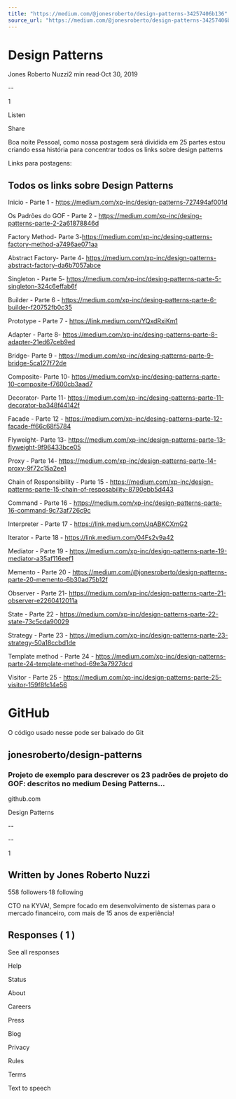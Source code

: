 ```yaml
---
title: "https://medium.com/@jonesroberto/design-patterns-34257406b136"
source_url: "https://medium.com/@jonesroberto/design-patterns-34257406b136"
---
```

# Design Patterns

Jones Roberto Nuzzi2 min read·Oct 30, 2019

--

1

Listen

Share

Boa noite Pessoal, como nossa postagem será dividida em 25 partes estou criando essa história para concentrar todos os links sobre design patterns

Links para postagens:

## Todos os links sobre Design Patterns

Inicio - Parte 1 - https://medium.com/xp-inc/design-patterns-727494af001d

Os Padrões do GOF - Parte 2 - https://medium.com/xp-inc/desing-patterns-parte-2-2a61878846d

Factory Method- Parte 3-https://medium.com/xp-inc/desing-patterns-factory-method-a7496ae071aa

Abstract Factory- Parte 4- https://medium.com/xp-inc/design-patterns-abstract-factory-da6b7057abce

Singleton - Parte 5- https://medium.com/xp-inc/desing-patterns-parte-5-singleton-324c6effab6f

Builder - Parte 6 - https://medium.com/xp-inc/desing-patterns-parte-6-builder-f20752fb0c35

Prototype - Parte 7 - https://link.medium.com/YQxdRxiKm1

Adapter - Parte 8- https://medium.com/xp-inc/desing-patterns-parte-8-adapter-21ed67ceb9ed

Bridge- Parte 9 - https://medium.com/xp-inc/desing-patterns-parte-9-bridge-5ca127f72de

Composite- Parte 10- https://medium.com/xp-inc/desing-patterns-parte-10-composite-f7600cb3aad7

Decorator- Parte 11- https://medium.com/xp-inc/desing-patterns-parte-11-decorator-ba348f44142f

Facade - Parte 12 - https://medium.com/xp-inc/desing-patterns-parte-12-facade-ff66c68f5784

Flyweight- Parte 13- https://medium.com/xp-inc/design-patterns-parte-13-flyweight-9f96433bce05

Proxy - Parte 14- https://medium.com/xp-inc/design-patterns-parte-14-proxy-9f72c15a2ee1

Chain of Responsibility - Parte 15 - https://medium.com/xp-inc/design-patterns-parte-15-chain-of-resposability-8790ebb5d443

Command - Parte 16 - https://medium.com/xp-inc/design-patterns-parte-16-command-9c73af726c9c

Interpreter - Parte 17 - https://link.medium.com/JqABKCXmG2

Iterator - Parte 18 - https://link.medium.com/04Fs2v9a42

Mediator - Parte 19 - https://medium.com/xp-inc/design-patterns-parte-19-mediator-a35af116eef1

Memento - Parte 20 - https://medium.com/@jonesroberto/design-patterns-parte-20-memento-6b30ad75b12f

Observer - Parte 21- https://medium.com/xp-inc/design-patterns-parte-21-observer-e2260412011a

State - Parte 22 - https://medium.com/xp-inc/design-patterns-parte-22-state-73c5cda90029

Strategy - Parte 23 - https://medium.com/xp-inc/design-patterns-parte-23-strategy-50a18ccbd1de

Template method - Parte 24 - https://medium.com/xp-inc/design-patterns-parte-24-template-method-69e3a7927dcd

Visitor - Parte 25 - https://medium.com/xp-inc/design-patterns-parte-25-visitor-159f8fc14e56

# GitHub

O código usado nesse pode ser baixado do Git

## jonesroberto/design-patterns

### Projeto de exemplo para descrever os 23 padrões de projeto do GOF: descritos no medium Desing Patterns...

github.com

<!-- image -->

Design Patterns

--

--

1

## Written by Jones Roberto Nuzzi

558 followers·18 following

CTO na KYVA!, Sempre focado em desenvolvimento de sistemas para o mercado financeiro, com mais de 15 anos de experiência!

## Responses ( 1 )

See all responses

Help

Status

About

Careers

Press

Blog

Privacy

Rules

Terms

Text to speech